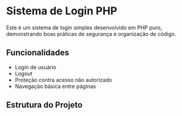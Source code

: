 # Sistema de Login PHP

Este é um sistema de login simples desenvolvido em PHP puro, demonstrando boas práticas de segurança e organização de código.

## Funcionalidades

- Login de usuário
- Logout
- Proteção contra acesso não autorizado
- Navegação básica entre páginas

## Estrutura do Projeto

